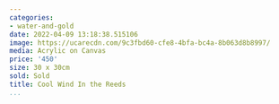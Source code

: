 ```yaml
---
categories:
- water-and-gold
date: 2022-04-09 13:18:38.515106
image: https://ucarecdn.com/9c3fbd60-cfe8-4bfa-bc4a-8b063d8b8997/
media: Acrylic on Canvas
price: '450'
size: 30 x 30cm
sold: Sold
title: Cool Wind In the Reeds
...
```

